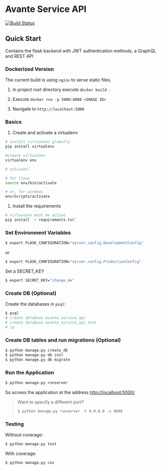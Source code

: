# Avante Service API

[![Build Status](https://TODO/TODO?branch=master)](https://TODO/TODO)

## Quick Start

Contains the flask backend with JWT authentication methods, a GraphQL and REST API

### Dockerized Version

The current build is using `nginx` to serve static files.

1. In project root directory execute `docker build .`

2. Execute `docker run -p 5000:8080 <IMAGE ID>`

3. Navigate to `http://localhost:5000`

### Basics

1. Create and activate a virtualenv

```bash
# install virtualenv globally
pip install virtualenv

#create virtualenv
virtualenv env

# activate:

# for linux
source env/bin/activate

# or, for windows
env/Scripts/activate
```

1. Install the requirements

```bash
# virtualenv must be active
pip install -r requirements.txt`
```

### Set Environment Variables

```bash
$ export FLASK_CONFIGURATION="server.config.DevelopmentConfig"
```

or

```bash
$ export FLASK_CONFIGURATION="server.config.ProductionConfig"
```

Set a SECRET_KEY

```sh
$ export SECRET_KEY="change_me"
```

### Create DB (Optional)

Create the databases in `psql`:

```sh
$ psql
# create database avante_service_api
# create database avante_service_api_test
# \q
```

### Create DB tables and run migrations (Optional)

```bash
$ python manage.py create_db
$ python manage.py db init
$ python manage.py db migrate
```

### Run the Application

```bash
$ python manage.py runserver
```

So access the application at the address [http://localhost:5000/](http://localhost:5000/)

> Want to specify a different port?

> ```bash
> $ python manage.py runserver -h 0.0.0.0 -p 8080
> ```

### Testing

Without coverage:

```bash
$ python manage.py test
```

With coverage:

```bash
$ python manage.py cov
```
